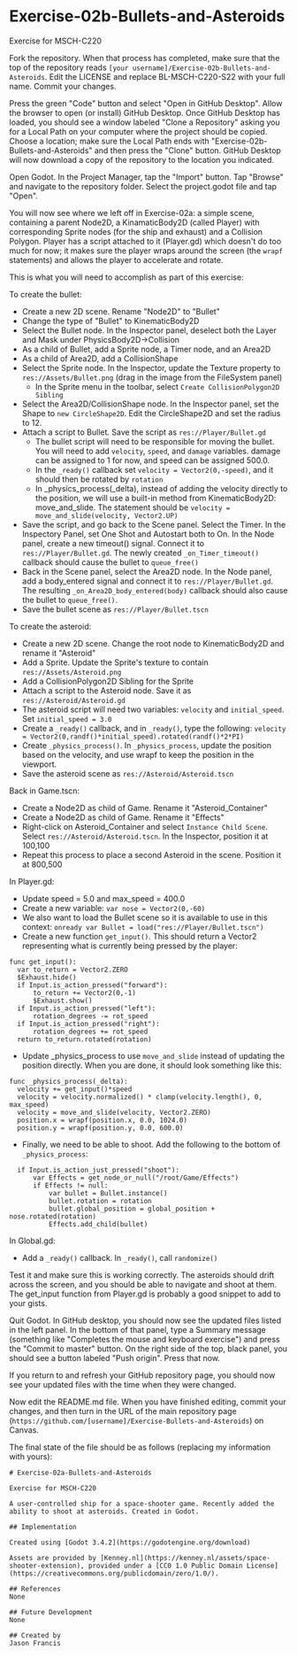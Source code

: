 # Exercise-02b-Bullets-and-Asteroids

Exercise for MSCH-C220

Fork the repository. When that process has completed, make sure that the top of the repository reads `[your username]/Exercise-02b-Bullets-and-Asteroids`. Edit the LICENSE and replace BL-MSCH-C220-S22 with your full name. Commit your changes.

Press the green "Code" button and select "Open in GitHub Desktop". Allow the browser to open (or install) GitHub Desktop. Once GitHub Desktop has loaded, you should see a window labeled "Clone a Repository" asking you for a Local Path on your computer where the project should be copied. Choose a location; make sure the Local Path ends with "Exercise-02b-Bullets-and-Asteroids" and then press the "Clone" button. GitHub Desktop will now download a copy of the repository to the location you indicated.

Open Godot. In the Project Manager, tap the "Import" button. Tap "Browse" and navigate to the repository folder. Select the project.godot file and tap "Open".

You will now see where we left off in Exercise-02a: a simple scene, containing a parent Node2D, a KinamaticBody2D (called Player) with corresponding Sprite nodes (for the ship and exhaust) and a Collision Polygon. Player has a script attached to it (Player.gd) which doesn't do too much for now; it makes sure the player wraps around the screen (the `wrapf` statements) and allows the player to accelerate and rotate.

This is what you will need to accomplish as part of this exercise:

To create the bullet: 
  - Create a new 2D scene. Rename "Node2D" to "Bullet"
  - Change the type of "Bullet" to KinematicBody2D
  - Select the Bullet node. In the Inspector panel, deselect both the Layer and Mask under PhysicsBody2D->Collision
  - As a child of Bullet, add a Sprite node, a Timer node, and an Area2D
  - As a child of Area2D, add a CollisionShape
  - Select the Sprite node. In the Inspector, update the Texture property to `res://Assets/Bullet.png` (drag in the image from the FileSystem panel)
    - In the Sprite menu in the toolbar, select `Create CollisionPolygon2D Sibling`
  - Select the Area2D/CollisionShape node. In the Inspector panel, set the Shape to `new CircleShape2D`. Edit the CircleShape2D and set the radius to 12.
  - Attach a script to Bullet. Save the script as `res://Player/Bullet.gd`
    - The bullet script will need to be responsible for moving the bullet. You will need to add `velocity`, `speed`, and `damage` variables. damage can be assigned to 1 for now, and speed can be assigned 500.0.
    - In the `_ready()` callback set `velocity = Vector2(0,-speed)`, and it should then be rotated by `rotation`
    - In _physics_process(_delta), instead of adding the velocity directly to the position, we will use a built-in method from KinematicBody2D: move_and_slide. The statement should be `velocity = move_and_slide(velocity, Vector2.UP)`
  - Save the script, and go back to the Scene panel. Select the Timer. In the Inspectory Panel, set One Shot and Autostart both to On. In the Node panel, create a new timeout() signal. Connect it to `res://Player/Bullet.gd`. The newly created `_on_Timer_timeout()` callback should cause the bullet to `queue_free()`
  - Back in the Scene panel, select the Area2D node. In the Node panel, add a body_entered signal and connect it to `res://Player/Bullet.gd`. The resulting `_on_Area2D_body_entered(body)` callback should also cause the bullet to `queue_free()`.
  - Save the bullet scene as `res://Player/Bullet.tscn`

To create the asteroid:
  - Create a new 2D scene. Change the root node to KinematicBody2D and rename it "Asteroid"
  - Add a Sprite. Update the Sprite's texture to contain `res://Assets/Asteroid.png`
  - Add a CollisionPolygon2D Sibling for the Sprite
  - Attach a script to the Asteroid node. Save it as `res://Asteroid/Asteroid.gd`
  - The asteroid script will need two variables: `velocity` and `initial_speed`. Set `initial_speed = 3.0`
  - Create a `_ready()` callback, and in `_ready()`, type the following: `velocity = Vector2(0,randf()*initial_speed).rotated(randf()*2*PI)`
  - Create `_physics_process()`. In `_physics_process`, update the position based on the velocity, and use wrapf to keep the position in the viewport.
  - Save the asteroid scene as `res://Asteroid/Asteroid.tscn`

Back in Game.tscn:
  - Create a Node2D as child of Game. Rename it "Asteroid_Container"
  - Create a Node2D as child of Game. Rename it "Effects"
  - Right-click on Asteroid_Container and select `Instance Child Scene`. Select `res://Asteroid/Asteroid.tscn`. In the Inspector, position it at 100,100
  - Repeat this process to place a second Asteroid in the scene. Position it at 800,500

In Player.gd:
  - Update speed = 5.0 and max_speed = 400.0
  - Create a new variable: `var nose = Vector2(0,-60)`
  - We also want to load the Bullet scene so it is available to use in this context: `onready var Bullet = load("res://Player/Bullet.tscn")`
  - Create a new function `get_input()`. This should return a Vector2 representing what is currently being pressed by the player:
  ```
func get_input():
	var to_return = Vector2.ZERO
	$Exhaust.hide()
	if Input.is_action_pressed("forward"):
		to_return += Vector2(0,-1)
		$Exhaust.show()
	if Input.is_action_pressed("left"):
		rotation_degrees -= rot_speed
	if Input.is_action_pressed("right"):
		rotation_degrees += rot_speed
	return to_return.rotated(rotation)
  ```
  - Update _physics_process to use `move_and_slide` instead of updating the position directly. When you are done, it should look something like this:
  ```
func _physics_process(_delta):
	velocity += get_input()*speed
	velocity = velocity.normalized() * clamp(velocity.length(), 0, max_speed)
	velocity = move_and_slide(velocity, Vector2.ZERO)
	position.x = wrapf(position.x, 0.0, 1024.0)
	position.y = wrapf(position.y, 0.0, 600.0)
  ```
  - Finally, we need to be able to shoot. Add the following to the bottom of `_physics_process`:
  ```
	if Input.is_action_just_pressed("shoot"):
		var Effects = get_node_or_null("/root/Game/Effects")
		if Effects != null:
			var bullet = Bullet.instance()
			bullet.rotation = rotation
			bullet.global_position = global_position + nose.rotated(rotation)
			Effects.add_child(bullet)
  ```

In Global.gd:
  - Add a `_ready()` callback. In `_ready()`, call `randomize()`


Test it and make sure this is working correctly. The asteroids should drift across the screen, and you should be able to navigate and shoot at them. The get_input function from Player.gd is probably a good snippet to add to your gists.

Quit Godot. In GitHub desktop, you should now see the updated files listed in the left panel. In the bottom of that panel, type a Summary message (something like "Completes the mouse and keyboard exercise") and press the "Commit to master" button. On the right side of the top, black panel, you should see a button labeled "Push origin". Press that now.

If you return to and refresh your GitHub repository page, you should now see your updated files with the time when they were changed.

Now edit the README.md file. When you have finished editing, commit your changes, and then turn in the URL of the main repository page (`https://github.com/[username]/Exercise-Bullets-and-Asteroids`) on Canvas.

The final state of the file should be as follows (replacing my information with yours):
```
# Exercise-02a-Bullets-and-Asteroids

Exercise for MSCH-C220

A user-controlled ship for a space-shooter game. Recently added the ability to shoot at asteroids. Created in Godot.

## Implementation

Created using [Godot 3.4.2](https://godotengine.org/download)

Assets are provided by [Kenney.nl](https://kenney.nl/assets/space-shooter-extension), provided under a [CC0 1.0 Public Domain License](https://creativecommons.org/publicdomain/zero/1.0/).

## References
None

## Future Development
None

## Created by
Jason Francis
```